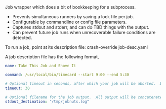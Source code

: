 Job wrapper which does a bit of bookkeeping for a subprocess.

* Prevents simultaneous runners by saving a lock file per job.
* Configurable by commandline or config file parameters.
* Captures stdout and stderr, and can do TBD things with the output.
* Can prevent future job runs when unrecoverable failure conditions are detected.

To run a job, point at its description file:
    crash-override job-desc.yaml

A job description file has the following format,

```yaml
name: Take This Job and Shove It

command: /usr/local/bin/timecard --start 9:00 --end 5:30

# Optional timeout in seconds, after which your job will be aborted.  Defaults to 10 minutes, JobWrapper.DEFAULT_TIMEOUT
timeout: 30

# Optional filename for the job output.  All output will be concatenated into this file, with a header for each job.
stdout_destination: "/tmp/jobnuts.log"
```
